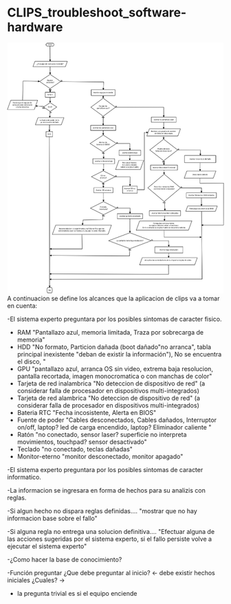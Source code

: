 # CLIPS_troubleshoot_software-hardware
<img src="./Hardware_troubleshoot.svg">
A continuacion se define los alcances que la aplicacion de clips va a tomar en cuenta:

-El sistema experto preguntara por los posibles sintomas de caracter fisico.
* RAM "Pantallazo azul, memoria limitada, Traza por sobrecarga de memoria"
* HDD "No formato, Particion dañada (boot dañado"no arranca", tabla principal inexistente "deban de existir la información"), No se encuentra el disco, "
* GPU "pantallazo azul, arranca OS sin video, extrema baja resolucion, pantalla recortada, imagen monocromatica o con manchas de color"
* Tarjeta de red inalambrica "No deteccion de dispositivo de red" (a considerar falla de procesador en dispositivos multi-integrados)
* Tarjeta de red alambrica "No deteccion de dispositivo de red" (a considerar falla de procesador en dispositivos multi-integrados)
* Bateria RTC "Fecha incosistente, Alerta en BIOS"
* Fuente de poder "Cables desconectados, Cables dañados, Interruptor on/off, laptop? led de carga encendido, laptop? Eliminador caliente "
* Ratón "no conectado, sensor laser? superficie no interpreta movimientos, touchpad? sensor desactivado"
* Teclado "no conectado, teclas dañadas"
* Monitor-eterno "monitor desconectado, monitor apagado"


-El sistema experto preguntara por los posibles sintomas de caracter informatico.

-La informacion se ingresara en forma de hechos para su analizis con reglas.

-Si algun hecho no dispara reglas definidas....
"mostrar que no hay informacion base sobre el fallo" 

-Si alguna regla no entrega una solucion definitiva....
"Efectuar alguna de las acciones sugeridas por el sistema experto, si el fallo persiste volve a ejecutar el sistema experto"

-¿Como hacer la base de conocimiento?

-Función preguntar
¿Que debe preguntar al inicio? <- debe existir hechos iniciales ¿Cuales? ->
* la pregunta trivial es si el equipo enciende

